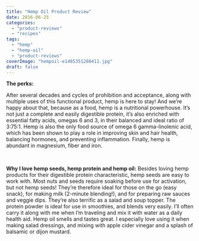 ```yaml
---
title: "Hemp Oil Product Review"
date: 2016-06-25
categories: 
  - "product-reviews"
  - "recipes"
tags: 
  - "hemp"
  - "hemp-oil"
  - "product-reviews"
coverImage: "hempoil-e1485351280411.jpg"
draft: false
---
```


**The perks:**

After several decades and cycles of prohibition and acceptance, along with multiple uses of this functional product, hemp is here to stay! And we’re happy about that, because as a food, hemp is a nutritional powerhouse. It’s not just a complete and easily digestible protein, it’s also enriched with essential fatty acids, omegas 6 and 3, in their balanced and ideal ratio of 3:75:1. Hemp is also the only food source of omega 6 gamma-linolenic acid, which has been shown to play a role in improving skin and hair health, balancing hormones, and preventing inflammation. Finally, hemp is abundant in magnesium, fiber and iron.

 

**Why I love hemp seeds, hemp protein and hemp oil:** Besides loving hemp products for their digestible protein characteristic, hemp seeds are easy to work with. Most nuts and seeds require soaking before use for activation, but not hemp seeds! They’re therefore ideal for those on the go (easy snack), for making milk (2-minute blending!), and for preparing raw sauces and veggie dips. They’re also terrific as a salad and soup topper. The protein powder is ideal for use in smoothies, and blends very easily. I’ll often carry it along with me when I’m traveling and mix it with water as a daily health aid. Hemp oil smells and tastes great. I especially love using it when making salad dressings, and mixing with apple cider vinegar and a splash of balsamic or dijon mustard.
